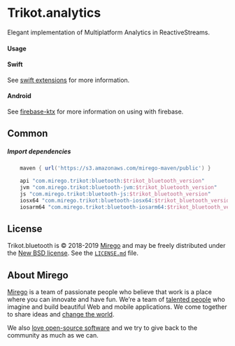 # Trikot.analytics

Elegant implementation of Multiplatform Analytics in ReactiveStreams.

#### Usage

#### Swift
See [swift extensions](./swift-extensions/README.md) for more information.

#### Android
See [firebase-ktx](./firebase-ktx/README.md) for more information on using with firebase.

## Common
##### Import dependencies
```groovy
    maven { url('https://s3.amazonaws.com/mirego-maven/public') }

    api "com.mirego.trikot:bluetooth:$trikot_bluetooth_version"
    jvm "com.mirego.trikot:bluetooth-jvm:$trikot_bluetooth_version"
    js "com.mirego.trikot:bluetooth-js:$trikot_bluetooth_version"
    iosx64 "com.mirego.trikot:bluetooth-iosx64:$trikot_bluetooth_version"
    iosarm64 "com.mirego.trikot:bluetooth-iosarm64:$trikot_bluetooth_version"
```

## License

Trikot.bluetooth is © 2018-2019 [Mirego](https://www.mirego.com) and may be freely distributed under the [New BSD license](http://opensource.org/licenses/BSD-3-Clause). See the [`LICENSE.md`](https://github.com/mirego/trikot.bluetooth/blob/master/LICENSE.md) file.

## About Mirego

[Mirego](https://www.mirego.com) is a team of passionate people who believe that work is a place where you can innovate and have fun. We’re a team of [talented people](https://life.mirego.com) who imagine and build beautiful Web and mobile applications. We come together to share ideas and [change the world](http://www.mirego.org).

We also [love open-source software](https://open.mirego.com) and we try to give back to the community as much as we can.
